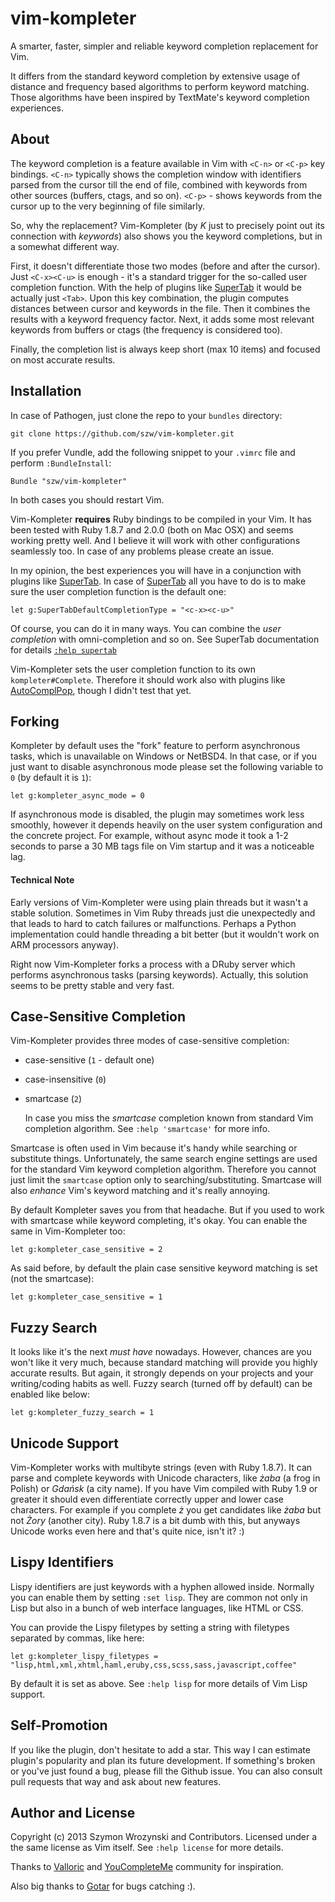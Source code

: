vim-kompleter
=============

A smarter, faster, simpler and reliable keyword completion replacement for Vim.

It differs from the standard keyword completion by extensive usage of distance and frequency based
algorithms to perform keyword matching. Those algorithms have been inspired by TextMate's keyword
completion experiences.


About
-----

The keyword completion is a feature available in Vim with `<C-n>` or `<C-p>` key bindings. `<C-n>`
typically shows the completion window with identifiers parsed from the cursor till the end of file,
combined with keywords from other sources (buffers, ctags, and so on). `<C-p>` - shows
keywords from the cursor up to the very beginning of file similarly.

So, why the replacement? Vim-Kompleter (by _K_ just to precisely point out its connection with
_keywords_) also shows you the keyword completions, but in a somewhat different way.

First, it doesn't differentiate those two modes (before and after the cursor). Just `<C-x><C-u>` is
enough - it's a standard trigger for the so-called user completion function. With the help of plugins
like [SuperTab](https://github.com/ervandew/supertab) it would be actually just `<Tab>`. Upon this
key combination, the plugin computes distances between cursor and keywords in the file. Then it
combines the results with a keyword frequency factor. Next, it adds some most relevant keywords from
buffers or ctags (the frequency is considered too).

Finally, the completion list is always keep short (max 10 items) and focused on most accurate
results.


Installation
------------

In case of Pathogen, just clone the repo to your `bundles` directory:

    git clone https://github.com/szw/vim-kompleter.git

If you prefer Vundle, add the following snippet to your `.vimrc` file and perform `:BundleInstall`:

    Bundle "szw/vim-kompleter"

In both cases you should restart Vim.

Vim-Kompleter **requires** Ruby bindings to be compiled in your Vim. It has been tested with Ruby
1.8.7 and 2.0.0 (both on Mac OSX) and seems working pretty well. And I believe it will work with
other configurations seamlessly too. In case of any problems please create an issue.

In my opinion, the best experiences you will have in a conjunction with plugins like
[SuperTab](https://github.com/ervandew/supertab). In case of
[SuperTab](https://github.com/ervandew/supertab) all you have to do is to make sure the user completion
function is the default one:

    let g:SuperTabDefaultCompletionType = "<c-x><c-u>"

Of course, you can do it in many ways. You can combine the _user completion_ with omni-completion
and so on. See SuperTab documentation for details [`:help
supertab`](https://github.com/ervandew/supertab/blob/master/doc/supertab.txt)

Vim-Kompleter sets the user completion function to its own `kompleter#Complete`. Therefore it should
work also with plugins like [AutoComplPop](http://www.vim.org/scripts/script.php?script_id=1879),
though I didn't test that yet.


Forking
-------

Kompleter by default uses the "fork" feature to perform asynchronous tasks, which is unavailable on
Windows or NetBSD4. In that case, or if you just want to disable asynchronous mode please set the
following variable to `0` (by default it is `1`):

    let g:kompleter_async_mode = 0

If asynchronous mode is disabled, the plugin may sometimes work less smoothly, however it depends
heavily on the user system configuration and the concrete project. For example, without async mode
it took a 1-2 seconds to parse a 30 MB tags file on Vim startup and it was a noticeable lag.


#### Technical Note ####

Early versions of Vim-Kompleter were using plain threads but it wasn't a stable solution. Sometimes
in Vim Ruby threads just die unexpectedly and that leads to hard to catch failures or malfunctions.
Perhaps a Python implementation could handle threading a bit better (but it wouldn't work on ARM
processors anyway).

Right now Vim-Kompleter forks a process with a DRuby server which performs asynchronous tasks
(parsing keywords). Actually, this solution seems to be pretty stable and very fast.


Case-Sensitive Completion
-------------------------

Vim-Kompleter provides three modes of case-sensitive completion:

* case-sensitive (`1` - default one)

* case-insensitive (`0`)

* smartcase (`2`)

  In case you miss the _smartcase_ completion known from standard Vim completion algorithm.
  See `:help 'smartcase'` for more info.

Smartcase is often used in Vim because it's handy while searching or substitute things.
Unfortunately, the same search engine settings are used for the standard Vim keyword completion
algorithm. Therefore you cannot just limit the `smartcase` option only to searching/substituting.
Smartcase will also _enhance_ Vim's keyword matching and it's really annoying.

By default Kompleter saves you from that headache. But if you used to work with smartcase while
keyword completing, it's okay. You can enable the same in Vim-Kompleter too:

    let g:kompleter_case_sensitive = 2

As said before, by default the plain case sensitive keyword matching is set (not the smartcase):

    let g:kompleter_case_sensitive = 1


Fuzzy Search
------------

It looks like it's the next _must have_ nowadays. However, chances are you won't like it very much,
because standard matching will provide you highly accurate results. But again, it strongly depends
on your projects and your writing/coding habits as well. Fuzzy search (turned off by default) can be
enabled like below:

    let g:kompleter_fuzzy_search = 1


Unicode Support
---------------

Vim-Kompleter works with multibyte strings (even with Ruby 1.8.7). It can parse and complete
keywords with Unicode characters, like _żaba_ (a frog in Polish) or _Gdańsk_ (a city name). If you
have Vim compiled with Ruby 1.9 or greater it should even differentiate correctly upper and lower
case characters. For example if you complete _ż_ you get candidates like _żaba_ but not _Żory_
(another city). Ruby 1.8.7 is a bit dumb with this, but anyways Unicode works even here and that's
quite nice, isn't it? :)


Lispy Identifiers
-----------------

Lispy identifiers are just keywords with a hyphen allowed inside. Normally you can enable them by
setting `:set lisp`. They are common not only in Lisp but also in a bunch of web interface
languages, like HTML or CSS.

You can provide the Lispy filetypes by setting a string with filetypes separated by commas, like here:

    let g:kompleter_lispy_filetypes = "lisp,html,xml,xhtml,haml,eruby,css,scss,sass,javascript,coffee"

By default it is set as above. See `:help lisp` for more details of Vim Lisp support.


Self-Promotion
--------------

If you like the plugin, don't hesitate to add a star. This way I can estimate plugin's popularity
and plan its future development. If something's broken or you've just found a bug, please fill the
Github issue. You can also consult pull requests that way and ask about new features.


Author and License
------------------

Copyright (c) 2013 Szymon Wrozynski and Contributors. Licensed under a the same license as Vim
itself. See `:help license` for more details.

Thanks to [Valloric](https://github.com/Valloric) and
[YouCompleteMe](https://github.com/Valloric/YouCompleteMe) community for inspiration.

Also big thanks to [Gotar](https://github.com/gotar) for bugs catching :).
